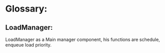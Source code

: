 # Glossary:

## LoadManager: 

LoadManager as a Main manager component, his functions are schedule, enqueue load priority.
